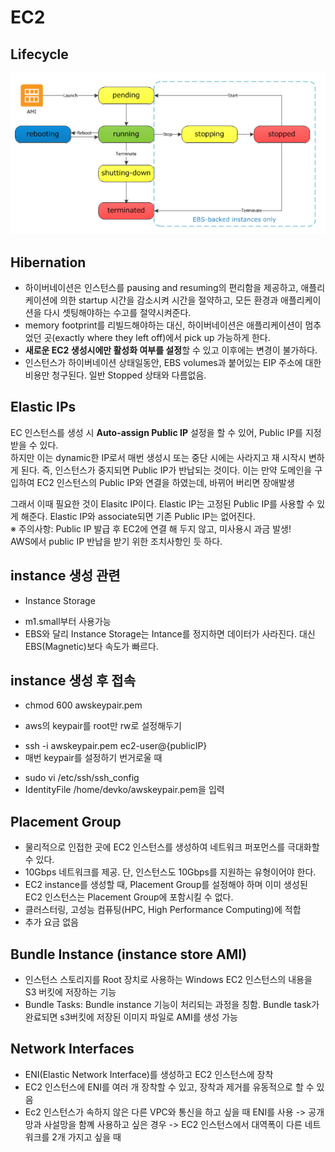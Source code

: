 EC2
===
## Lifecycle
![ec2_lifecycle](./images/ec2_lifecycle.png)

## Hibernation
- 하이버네이션은 인스턴스를 pausing and resuming의 편리함을 제공하고, 애플리케이션에 의한 startup 시간을 감소시켜 시간을 절약하고, 모든 환경과 애플리케이션을 다시 셋팅해야하는 수고를 절약시켜준다.
- memory footprint를 리빌드해야하는 대신, 하이버네이션은 애플리케이션이 멈추었던 곳(exactly where they left off)에서 pick up 가능하게 한다.
- **새로운 EC2 생성시에만 활성화 여부를 설정**할 수 있고 이후에는 변경이 불가하다.
- 인스턴스가 하이버네이션 상태일동안, EBS volumes과 붙어있는 EIP 주소에 대한 비용만 청구된다. 일반 Stopped 상태와 다름없음.

## Elastic IPs
EC 인스턴스를 생성 시 __Auto-assign Public IP__ 설정을 할 수 있어, Public IP를 지정받을 수 있다.  
하지만 이는 dynamic한 IP로서 매번 생성시 또는 중단 시에는 사라지고 재 시작시 변하게 된다.
즉, 인스턴스가 중지되면 Public IP가 반납되는 것이다. 이는 만약 도메인을 구입하여 EC2 인스턴스의 Public IP와 연결을 하였는데, 바뀌어 버리면 장애발생  

그래서 이때 필요한 것이 Elasitc IP이다. Elastic IP는 고정된 Public IP를 사용할 수 있게 해준다. Elastic IP와 associate되면 기존 Public IP는 없어진다.  
※ 주의사항: Public IP 발급 후 EC2에 연결 해 두지 않고, 미사용시 과금 발생!  
AWS에서 public IP 반납을 받기 위한 조치사항인 듯 하다.

## instance 생성 관련
* Instance Storage
- m1.small부터 사용가능
- EBS와 달리 Instance Storage는 Intance를 정지하면 데이터가 사라진다. 대신 EBS(Magnetic)보다 속도가 빠르다.

## instance 생성 후 접속
* chmod 600 awskeypair.pem
- aws의 keypair를 root만 rw로 설정해두기
* ssh -i awskeypair.pem ec2-user@{publicIP}
* 매번 keypair를 설정하기 번거로울 때
- sudo vi /etc/ssh/ssh_config
- IdentityFile /home/devko/awskeypair.pem을 입력

## Placement Group
- 물리적으로 인접한 곳에 EC2 인스턴스를 생성하여 네트워크 퍼포먼스를 극대화할 수 있다.
- 10Gbps 네트워크를 제공. 단, 인스턴스도 10Gbps를 지원하는 유형이어야 한다.
- EC2 instance를 생성할 때, Placement Group를 설정해야 하며 이미 생성된 EC2 인스턴스는 Placement Group에 포함시킬 수 없다.
- 클러스터링, 고성능 컴퓨팅(HPC, High Performance Computing)에 적합
- 추가 요금 없음

## Bundle Instance (instance store AMI)
- 인스턴스 스토리지를 Root 장치로 사용하는 Windows EC2 인스턴스의 내용을 S3 버킷에 저장하는 기능
- Bundle Tasks: Bundle instance 기능이 처리되는 과정을 칭함. Bundle task가 완료되면 s3버킷에 저장된 이미지 파일로 AMI를 생성 가능

## Network Interfaces
- ENI(Elastic Network Interface)를 생성하고 EC2 인스턴스에 장착
- EC2 인스턴스에 ENI를 여러 개 장착할 수 있고, 장착과 제거를 유동적으로 할 수 있음
- Ec2 인스턴스가 속하지 않은 다른 VPC와 통신을 하고 싶을 때 ENI를 사용
    -> 공개망과 사설망을 함꼐 사용하고 싶은 경우
    -> EC2 인스턴스에서 대역폭이 다른 네트워크를 2개 가지고 싶을 때